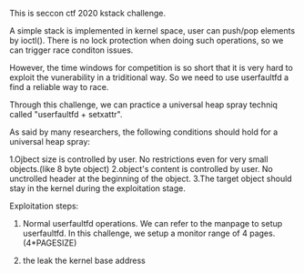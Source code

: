 This is seccon ctf 2020 kstack challenge.

A simple stack is implemented in kernel space, user can push/pop elements by ioctl(). There is no lock protection when doing such operations, so we can trigger race conditon issues.

However, the time windows for competition is so short that it is very hard to exploit the vunerability in a triditional way. So we need to use userfaultfd a find a reliable way to race.

Through this challenge, we can practice a universal heap spray techniq called "userfaultfd + setxattr".

As said by many researchers, the following conditions should hold for a universal heap spray:

1.Ojbect size is controlled by user. No restrictions even for very small objects.(like 8 byte object)
2.object's content is controlled by user. No unctrolled header at the beginning of the object.
3.The target object should stay in the kernel during the exploitation stage.

Exploitation steps:

1. Normal userfaultfd operations. We can refer to the manpage to setup userfaultfd. In this challenge, we setup a monitor range of 4 pages. (4*PAGESIZE)

2. the leak the kernel base address


